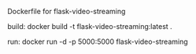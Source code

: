Dockerfile for flask-video-streaming

build: docker build -t flask-video-streaming:latest .

run: docker run -d -p 5000:5000 flask-video-streaming



